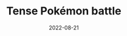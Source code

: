 ---
date: 2022-08-21
title: Tense Pokémon battle
description: A placeholder for the “Tense Pokémon battle” photo album
album: https://narayanan.co/tense-pokemon-battle/
thumbnail: https://narayanan.co/content/images/2022/08/IMG_6488-2.jpeg
thumbnail_layout: portrait
---